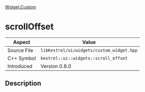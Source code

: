 [Widget.Custom](index.md)
# scrollOffset
| Aspect | Value |
| --- | --- |
| Source File | `libKestrel/ui/widgets/custom_widget.hpp` |
| C++ Symbol | `kestrel::ui::widgets::scroll_offset` |
| Introduced | Version 0.8.0 |
## Description
